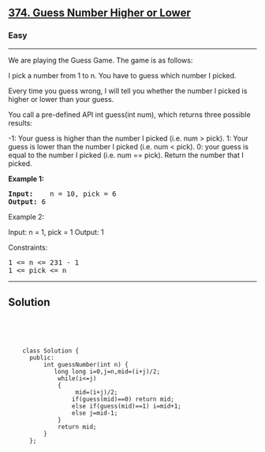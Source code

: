 
<h2><a href="https://leetcode.com/problems/guess-number-higher-or-lower/description/">374. Guess Number Higher or Lower</a></h2>
<h3>Easy</h3>
<hr>
<div><p>
We are playing the Guess Game. The game is as follows:

I pick a number from 1 to n. You have to guess which number I picked.

Every time you guess wrong, I will tell you whether the number I picked is higher or lower than your guess.

You call a pre-defined API int guess(int num), which returns three possible results:

-1: Your guess is higher than the number I picked (i.e. num > pick).
1: Your guess is lower than the number I picked (i.e. num < pick).
0: your guess is equal to the number I picked (i.e. num == pick).
Return the number that I picked.
</p>


<p><strong>Example 1:</strong></p>
<pre><strong>Input:</strong>    n = 10, pick = 6
<strong>Output:</strong> 6
</pre>

Example 2:

Input: n = 1, pick = 1
Output: 1
 

Constraints:
<pre>
1 <= n <= 231 - 1
1 <= pick <= n
</pre>
<hr>
 <h2><strong><b>Solution</b></strong></h2>
 <br>
 <pre>
 
        class Solution {
          public:
              int guessNumber(int n) {
                 long long i=0,j=n,mid=(i+j)/2;
                  while(i<=j)
                  {
                       mid=(i+j)/2;
                      if(guess(mid)==0) return mid;
                      else if(guess(mid)==1) i=mid+1;
                      else j=mid-1;
                  }
                  return mid;
              }
          };
          
 </pre>

